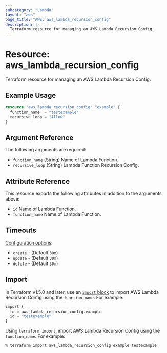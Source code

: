 ```yaml
---
subcategory: "Lambda"
layout: "aws"
page_title: "AWS: aws_lambda_recursion_config"
description: |-
  Terraform resource for managing an AWS Lambda Recursion Config.
---
```


# Resource: aws_lambda_recursion_config

Terraform resource for managing an AWS Lambda Recursion Config.

## Example Usage

```terraform
resource "aws_lambda_recursion_config" "example" {
  function_name  = "testexample"
  recursive_loop = "Allow"
}
```

## Argument Reference

The following arguments are required:

* `function_name` (String) Name of Lambda Function.
* `recursive_loop` (String) Lambda Function Recursion Config.

## Attribute Reference

This resource exports the following attributes in addition to the arguments above:

* `id` Name of Lambda Function.
* `function_name` Name of Lambda Function.

## Timeouts

[Configuration options](https://developer.hashicorp.com/terraform/language/resources/syntax#operation-timeouts):

* `create` - (Default `30m`)
* `update` - (Default `30m`)
* `delete` - (Default `30m`)

## Import

In Terraform v1.5.0 and later, use an [`import` block](https://developer.hashicorp.com/terraform/language/import) to import AWS Lambda Recursion Config using the `function_name`. For example:

```terraform
import {
  to = aws_lambda_recursion_config.example
  id = "testexample"
}
```

Using `terraform import`, import AWS Lambda Recursion Config using the `function_name`. For example:

```console
% terraform import aws_lambda_recursion_config.example testexample
```
